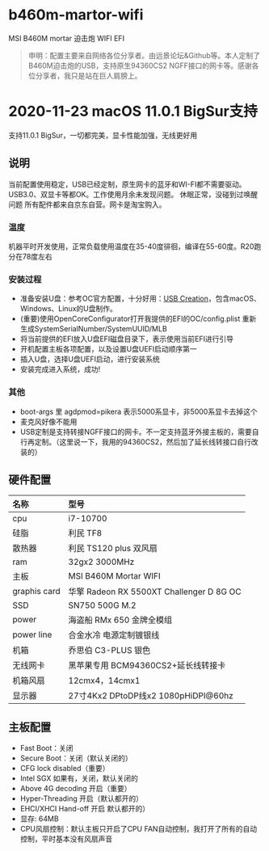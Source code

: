 # b460m-martor-wifi
MSI B460M mortar 迫击炮 WIFI EFI
> 申明：配置主要来自网络各位分享者。由远景论坛&Github等。本人定制了B460M迫击炮的USB，支持原生94360CS2
> NGFF接口的网卡等。感谢各位分享者，我只是站在巨人肩膀上。

# 2020-11-23 macOS 11.0.1 BigSur支持
支持11.0.1 BigSur，一切都完美，显卡性能加强，无线更好用

## 说明
当前配置使用稳定，USB已经定制，原生网卡的蓝牙和WI-FI都不需要驱动。USB3.0、双显卡等都OK。工作使用月余未发现问题。
休眠正常，没碰到过唤醒问题
所有配件都来自京东自营。网卡是淘宝购入。
### 温度
机器平时开发使用，正常负载使用温度在35-40度徘徊，编译在55-60度。R20跑分在78度左右
### 安装过程
- 准备安装U盘：参考OC官方配置，十分好用：[USB Creation](https://dortania.github.io/OpenCore-Install-Guide/installer-guide/mac-install.html#setting-up-opencore-s-efi-environment)，包含macOS、Windows、Linux的U盘制作。
- (重要)使用OpenCoreConfigurator打开我提供的EFI的OC/config.plist 重新生成SystemSerialNumber/SystemUUID/MLB
- 将当前提供的EFI放入U盘EFI磁盘目录下，表示使用当前EFI进行引导
- 开机配置主板各项配置，以及设置U盘UEFI启动顺序第一
- 插入U盘，选择U盘UEFI启动，进行安装系统
- 安装完成进入系统，成功!
### 其他
- boot-args 里 agdpmod=pikera 表示5000系显卡，非5000系显卡去掉这个
- 麦克风好像不能用
- USB定制是支持转接NGFF接口的网卡。不一定支持蓝牙外接主板的，需要自行再定制。（这里说一下，我用的94360CS2，然后加了延长线转接口自行改装的）

## 硬件配置
| 名称 | 型号 |
| :---- | :---- |
| cpu | i7-10700 |
| 硅脂 | 利民 TF8 |
| 散热器 | 利民 TS120 plus 双风扇 |
| ram | 32gx2 3000MHz | 
| 主板 | MSI B460M Mortar WIFI | 
| graphis card | 华擎 Radeon RX 5500XT Challenger D 8G OC|
| SSD | SN750 500G M.2 |
| power | 海盗船 RMx 650 金牌全模组 |
| power line | 合金水冷 电源定制镀银线 |
| 机箱 | 乔思伯 C3-PLUS 银色|
| 无线网卡 | 黑苹果专用 BCM94360CS2+延长线转接卡 |
| 机箱风扇 | 12cmx4，14cmx1 |
| 显示器 | 27寸4Kx2 DPtoDP线x2 1080pHiDPI@60hz|

## 主板配置
- Fast Boot：关闭
- Secure Boot：关闭（默认关闭的）
- CFG lock disabled（重要）
- Intel SGX 如果有，关闭，默认关闭的
- Above 4G decoding 开启（重要）
- Hyper-Threading 开启（默认都开的）
- EHCI/XHCI Hand-off 开启 默认都开的）
- 显存: 64MB
- CPU风扇控制：默认主板只开启了CPU FAN自动控制，我打开了所有的自动控制，平时基本没有风扇声音
